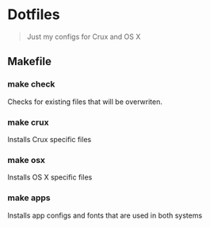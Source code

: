 Dotfiles
========

> Just my configs for Crux and OS X

## Makefile

### make check

Checks for existing files that will be overwriten.

### make crux

Installs Crux specific files

### make osx

Installs OS X specific files

### make apps

Installs app configs and fonts that are used in both systems


